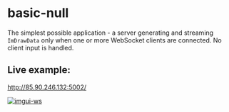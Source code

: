 # basic-null 

The simplest possible application - a server generating and streaming `ImDrawData` only when one or more WebSocket clients are connected. No client input is handled.

## Live example:

http://85.90.246.132:5002/

<a href="https://i.imgur.com/moH87y0.png" target="_blank">![imgui-ws](https://i.imgur.com/moH87y0.png)</a>
